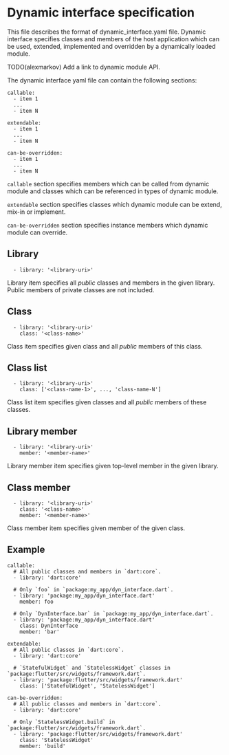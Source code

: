 <!--
Copyright (c) 2024, the Dart project authors.  Please see the AUTHORS file
for details. All rights reserved. Use of this source code is governed by a
BSD-style license that can be found in the LICENSE file.
-->

# Dynamic interface specification

This file describes the format of dynamic_interface.yaml file.
Dynamic interface specifies classes and members of the host
application which can be used, extended,
implemented and overridden by a dynamically loaded module.

TODO(alexmarkov) Add a link to dynamic module API.

The dynamic interface yaml file can contain the following sections:

```
callable:
  - item 1
  ...
  - item N

extendable:
  - item 1
  ...
  - item N

can-be-overridden:
  - item 1
  ...
  - item N
```

`callable` section specifies members which can be
called from dynamic module and classes which can be
referenced in types of dynamic module.

`extendable` section specifies classes which dynamic module can be
extend, mix-in or implement.

`can-be-overridden` section specifies instance members which
dynamic module can override.

## Library

```
  - library: '<library-uri>'
```

Library item specifies all _public_ classes and members in the given
library. Public members of private classes are not included.

## Class

```
  - library: '<library-uri>'
    class: '<class-name>'
```

Class item specifies given class and all _public_ members of this class.

## Class list

```
  - library: '<library-uri>'
    class: ['<class-name-1>', ..., 'class-name-N']
```

Class list item specifies given classes and all _public_ members of these classes.

## Library member

```
  - library: '<library-uri>'
    member: '<member-name>'
```

Library member item specifies given top-level member in the given library.

## Class member

```
  - library: '<library-uri>'
    class: '<class-name>'
    member: '<member-name>'
```

Class member item specifies given member of the given class.

## Example

```
callable:
  # All public classes and members in `dart:core`.
  - library: 'dart:core'

  # Only `foo` in `package:my_app/dyn_interface.dart`.
  - library: 'package:my_app/dyn_interface.dart'
    member: foo

  # Only `DynInterface.bar` in `package:my_app/dyn_interface.dart`.
  - library: 'package:my_app/dyn_interface.dart'
    class: DynInterface
    member: 'bar'

extendable:
  # All public classes in `dart:core`.
  - library: 'dart:core'

  # `StatefulWidget` and `StatelessWidget` classes in `package:flutter/src/widgets/framework.dart`.
  - library: 'package:flutter/src/widgets/framework.dart'
    class: ['StatefulWidget', 'StatelessWidget']

can-be-overridden:
  # All public classes and members in `dart:core`.
  - library: 'dart:core'

  # Only `StatelessWidget.build` in `package:flutter/src/widgets/framework.dart`.
  - library: 'package:flutter/src/widgets/framework.dart'
    class: 'StatelessWidget'
    member: 'build'
```
